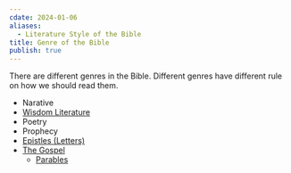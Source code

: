 ```yaml
---
cdate: 2024-01-06
aliases:
  - Literature Style of the Bible
title: Genre of the Bible
publish: true
---
```

There are different genres in the Bible. Different genres have different rule on how we should read them.

- Narative
- [Wisdom Literature](../../Wisdom%20Literature.md)
- Poetry
- Prophecy
- [Epistles (Letters)](./Epistles.md)
- [The Gospel](./The%20Gospel.md)
	- [Parables](../../Parables.md)